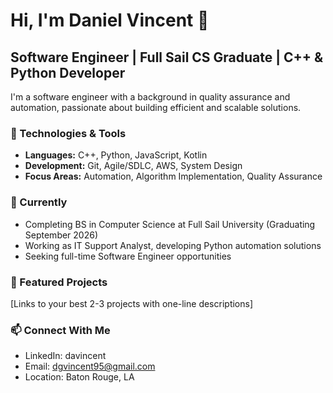 # Hi, I'm Daniel Vincent 👋

## Software Engineer | Full Sail CS Graduate | C++ & Python Developer

I'm a software engineer with a background in quality assurance and automation, 
passionate about building efficient and scalable solutions.

### 🔧 Technologies & Tools
- **Languages:** C++, Python, JavaScript, Kotlin
- **Development:** Git, Agile/SDLC, AWS, System Design
- **Focus Areas:** Automation, Algorithm Implementation, Quality Assurance

### 💼 Currently
- Completing BS in Computer Science at Full Sail University (Graduating September 2026)
- Working as IT Support Analyst, developing Python automation solutions
- Seeking full-time Software Engineer opportunities

### 🚀 Featured Projects
[Links to your best 2-3 projects with one-line descriptions]

### 📫 Connect With Me
- LinkedIn: davincent
- Email: dgvincent95@gmail.com
- Location: Baton Rouge, LA
